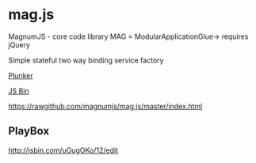 mag.js
======

MagnumJS - core code library
MAG = ModularApplicationGlue-> requires jQuery


Simple stateful two way binding service factory

<a href="http://plnkr.co/edit/zNI2IPbnd1P9omp9LcP6?p=preview">Plunker</a>

<a class="jsbin-embed" href="http://jsbin.com/esovum/1/embed?live">JS Bin</a><script src="http://static.jsbin.com/js/embed.js"></script>

https://rawgithub.com/magnumjs/mag.js/master/index.html

PlayBox
------------------------
http://jsbin.com/uGugOKo/12/edit

